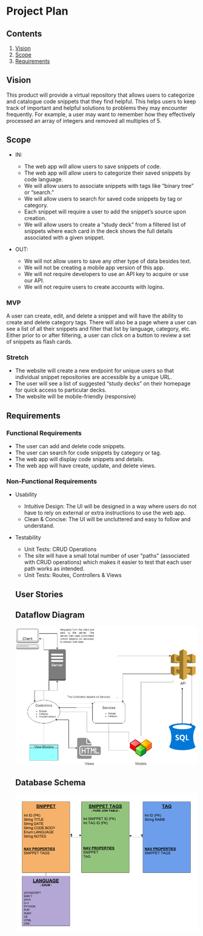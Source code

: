 # Project Plan

## Contents
1. [Vision](#vision)
2. [Scope](#scope)
3. [Requirements](#requirements)

## Vision
This product will provide a virtual repository that allows users to categorize 
and catalogue code snippets that they find helpful. 
This helps users to keep track of important and helpful solutions to problems they may encounter frequently. 
For example, a user may want to remember how they effectively processed an array of integers and removed all multiples of 5. 

## Scope
* IN:
  - The web app will allow users to save snippets of code.
  - The web app will allow users to categorize their saved snippets by code language.
  - We will allow users to associate snippets with tags like “binary tree” or “search.”
  - We will allow users to search for saved code snippets by tag or category.
  - Each snippet will require a user to add the snippet’s source upon creation.
  - We will allow users to create a “study deck” from a filtered list of snippets where each card in the deck shows the full details associated with a given snippet.

* OUT:
  - We will not allow users to save any other type of data besides text.
  - We will not be creating a mobile app version of this app.
  - We will not require developers to use an API key to acquire or use our API.
  - We will not require users to create accounts with logins.
  
### MVP
A user can create, edit, and delete a snippet and will have the ability to create and delete category tags. There will also be a page where a user can see a list of all their snippets and filter that list by language, category, etc. Either prior to or after filtering, a user can click on a button to review a set of snippets as flash cards.

### Stretch
  - The website will create a new endpoint for unique users so that individual snippet repositories are accessible by a unique URL.
  - The user will see a list of suggested “study decks” on their homepage for quick access to particular decks.
  - The website will be mobile-friendly (responsive)

## Requirements
### Functional Requirements
 - The user can add and delete code snippets.
 - The user can search for code snippets by category or tag.
 - The web app will display code snippets and details. 
 - The web app will have create, update, and delete views.
### Non-Functional Requirements
* Usability
  - Intuitive Design: The UI will be designed in a way where users do not have to rely on external or extra instructions to use the web app.
  - Clean & Concise: The UI will be uncluttered and easy to follow and understand.
* Testability
  - Unit Tests: CRUD Operations 
  - The site will have a small total number of user “paths” (associated with CRUD operations) which makes it easier to test that each user path works as intended.
  - Unit Tests: Routes, Controllers & Views
  
  ## User Stories
  
  ## Dataflow Diagram
  ![dataflow](../assets/DataFlowDiagram.png)
  
  
  ## Database Schema
  ![db-schema](../assets/DBSchema.png)
